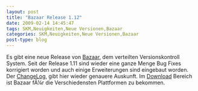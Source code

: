 ```yaml
---
layout: post
title: "Bazaar Release 1.12"
date: 2009-02-14 14:45:47
tags: SKM,Neuigkeiten,Neue Versionen,Bazaar
categories: SKM,Neuigkeiten,Neue Versionen,Bazaar
post-type: blog
---
```

Es gibt eine neue Release von <a href="http://www.bazaar-vcs.org">Bazaar</a>, dem verteilten Versionskontroll System. Seit der Release 1.11 sind wieder eine ganze Menge Bug Fixes korrigiert worden und auch einige Erweiterungen sind eingebaut worden. Der <a href="http://doc.bazaar-vcs.org/bzr.1.12/en/release-notes/NEWS.html#bzr-1-12-1234567890-2009-02-13">ChangeLog</a>, gibt hier wieder genauere Auskunft. Im <a href="http://bazaar-vcs.org/Download">Download</a> Bereich ist Bazaar fÃ¼r die Verschiedensten Plattformen zu bekommen.